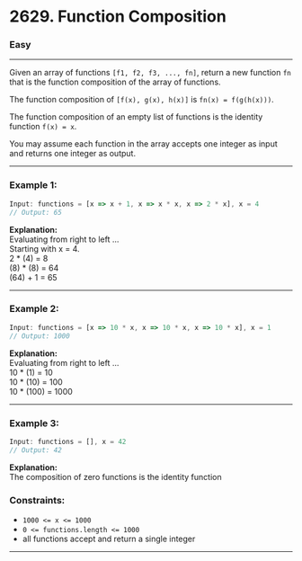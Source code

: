 # 2629. Function Composition

### Easy

---

Given an array of functions `[f1, f2, f3, ..., fn]`, return a new function `fn` that is the function composition of the array of functions. <br>

The function composition of `[f(x), g(x), h(x)]` is `fn(x) = f(g(h(x)))`. <br>

The function composition of an empty list of functions is the identity function `f(x) = x`. <br>

You may assume each function in the array accepts one integer as input and returns one integer as output. <br>

---

### Example 1:

```javascript
Input: functions = [x => x + 1, x => x * x, x => 2 * x], x = 4
// Output: 65
```

**Explanation:**  <br>
Evaluating from right to left ... <br>
Starting with x = 4. <br>
2 * (4) = 8 <br>
(8) * (8) = 64 <br>
(64) + 1 = 65 <br>

---

### Example 2:

```javascript
Input: functions = [x => 10 * x, x => 10 * x, x => 10 * x], x = 1
// Output: 1000
```

**Explanation:**  <br> 
Evaluating from right to left ... <br>
10 * (1) = 10 <br>
10 * (10) = 100 <br>
10 * (100) = 1000 <br>

---

### Example 3:

```javascript
Input: functions = [], x = 42
// Output: 42
```

**Explanation:**  <br> 
The composition of zero functions is the identity function

### Constraints:
- `1000 <= x <= 1000`
- `0 <= functions.length <= 1000`
- all functions accept and return a single integer

---